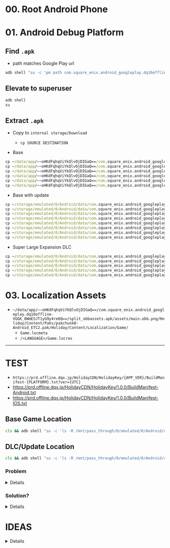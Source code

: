 # 00. Root Android Phone

# 01. Android Debug Platform

## Find `.apk`

- path matches Google Play url

```cmd
adb shell "su -c 'pm path com.square_enix.android_googleplay.dq10offline'"
```

## Elevate to superuser

```cmd
adb shell
su
```

## Extract `.apk`

- Copy to `internal storage/Download`
  - `cp SOURCE DESTINATION`

- Base

```cmd
cp ~/data/app/~~oHKdFqhqViYkQlvOjDIGaQ==/com.square_enix.android_googleplay.dq10offline-VGGK_8WmESJT1yG9y4re6Q==/base.apk ~/data/app/~~oHKdFqhqViYkQlvOjDIGaQ==/com.square_enix.android_googleplay.dq10offline-VGGK_8WmESJT1yG9y4re6Q==/
cp ~/data/app/~~oHKdFqhqViYkQlvOjDIGaQ==/com.square_enix.android_googleplay.dq10offline-VGGK_8WmESJT1yG9y4re6Q==/split_config.arm64_v8a.apk ~/data/app/~~oHKdFqhqViYkQlvOjDIGaQ==/com.square_enix.android_googleplay.dq10offline-VGGK_8WmESJT1yG9y4re6Q==/
cp ~/data/app/~~oHKdFqhqViYkQlvOjDIGaQ==/com.square_enix.android_googleplay.dq10offline-VGGK_8WmESJT1yG9y4re6Q==/split_config.en.apk ~/data/app/~~oHKdFqhqViYkQlvOjDIGaQ==/com.square_enix.android_googleplay.dq10offline-VGGK_8WmESJT1yG9y4re6Q==/
cp ~/data/app/~~oHKdFqhqViYkQlvOjDIGaQ==/com.square_enix.android_googleplay.dq10offline-VGGK_8WmESJT1yG9y4re6Q==/split_config.ja.apk ~/data/app/~~oHKdFqhqViYkQlvOjDIGaQ==/com.square_enix.android_googleplay.dq10offline-VGGK_8WmESJT1yG9y4re6Q==/
cp ~/data/app/~~oHKdFqhqViYkQlvOjDIGaQ==/com.square_enix.android_googleplay.dq10offline-VGGK_8WmESJT1yG9y4re6Q==/split_config.xxhdpi.apk ~/data/app/~~oHKdFqhqViYkQlvOjDIGaQ==/com.square_enix.android_googleplay.dq10offline-VGGK_8WmESJT1yG9y4re6Q==/
cp ~/data/app/~~oHKdFqhqViYkQlvOjDIGaQ==/com.square_enix.android_googleplay.dq10offline-VGGK_8WmESJT1yG9y4re6Q==/split_obbassets.apk ~/data/app/~~oHKdFqhqViYkQlvOjDIGaQ==/com.square_enix.android_googleplay.dq10offline-VGGK_8WmESJT1yG9y4re6Q==/
```

- Base with update

```cmd
cp ~/storage/emulated/0/Android/data/com.square_enix.android_googleplay.dq10offline/files/PakCache/CachedBuildManifest.txt ~/storage/emulated/0/Download/storage/emulated/0/Android/data/com.square_enix.android_googleplay.dq10offline/files/PakCache/
cp ~/storage/emulated/0/Android/data/com.square_enix.android_googleplay.dq10offline/files/PakCache/LocalManifest.txt ~/storage/emulated/0/Download/storage/emulated/0/Android/data/com.square_enix.android_googleplay.dq10offline/files/PakCache/
cp ~/storage/emulated/0/Android/data/com.square_enix.android_googleplay.dq10offline/files/PakCache/pakchunk2-Android_ETC2.pak ~/storage/emulated/0/Download/storage/emulated/0/Android/data/com.square_enix.android_googleplay.dq10offline/files/PakCache/
cp ~/storage/emulated/0/Android/data/com.square_enix.android_googleplay.dq10offline/files/PakCache/pakchunk3-Android_ETC2.pak ~/storage/emulated/0/Download/storage/emulated/0/Android/data/com.square_enix.android_googleplay.dq10offline/files/PakCache/
cp ~/storage/emulated/0/Android/data/com.square_enix.android_googleplay.dq10offline/files/PakCache/pakchunk4-Android_ETC2.pak ~/storage/emulated/0/Download/storage/emulated/0/Android/data/com.square_enix.android_googleplay.dq10offline/files/PakCache/
cp ~/storage/emulated/0/Android/data/com.square_enix.android_googleplay.dq10offline/files/PakCache/pakchunk5-Android_ETC2.pak ~/storage/emulated/0/Download/storage/emulated/0/Android/data/com.square_enix.android_googleplay.dq10offline/files/PakCache/
cp ~/storage/emulated/0/Android/data/com.square_enix.android_googleplay.dq10offline/files/PakCache/pakchunk6-Android_ETC2.pak ~/storage/emulated/0/Download/storage/emulated/0/Android/data/com.square_enix.android_googleplay.dq10offline/files/PakCache/
cp ~/storage/emulated/0/Android/data/com.square_enix.android_googleplay.dq10offline/files/PakCache/pakchunk7-Android_ETC2.pak ~/storage/emulated/0/Download/storage/emulated/0/Android/data/com.square_enix.android_googleplay.dq10offline/files/PakCache/
```

- Super Large Expansion DLC

```cmd
cp ~/storage/emulated/0/Android/data/com.square_enix.android_googleplay.dq10offline/files/PakCache/CachedBuildManifest.txt ~/storage/emulated/0/Download/storage/emulated/0/Android/data/com.square_enix.android_googleplay.dq10offline/files/PakCache/
cp ~/storage/emulated/0/Android/data/com.square_enix.android_googleplay.dq10offline/files/PakCache/LocalManifest.txt ~/storage/emulated/0/Download/storage/emulated/0/Android/data/com.square_enix.android_googleplay.dq10offline/files/PakCache/
cp ~/storage/emulated/0/Android/data/com.square_enix.android_googleplay.dq10offline/files/PakCache/pakchunk11-Android_ETC2.pak ~/storage/emulated/0/Download/storage/emulated/0/Android/data/com.square_enix.android_googleplay.dq10offline/files/PakCache/
cp ~/storage/emulated/0/Android/data/com.square_enix.android_googleplay.dq10offline/files/PakCache/pakchunk12-Android_ETC2.pak ~/storage/emulated/0/Download/storage/emulated/0/Android/data/com.square_enix.android_googleplay.dq10offline/files/PakCache/
cp ~/storage/emulated/0/Android/data/com.square_enix.android_googleplay.dq10offline/files/PakCache/pakchunk13-Android_ETC2.pak ~/storage/emulated/0/Download/storage/emulated/0/Android/data/com.square_enix.android_googleplay.dq10offline/files/PakCache/
```

# 03. Localization Assets

- `~/data/app/~~oHKdFqhqViYkQlvOjDIGaQ==/com.square_enix.android_googleplay.dq10offline-VGGK_8WmESJT1yG9y4re6Q==/split_obbassets.apk/assets/main.obb.png/Holiday/Content/Paks/pakchunk0-Android_ETC2.pak/Holiday/Content/Localization/Game/`
  - `Game.locmeta`
  - `/<LANGUAGE>/Game.locres`

---

# TEST

- `https://prd.offline.dqx.jp/HolidayCDN/HolidayKey/{APP_VER}/BuildManifest-{PLATFORM}.txt?ver={UTC}`
- https://prd.offline.dqx.jp/HolidayCDN/HolidayKey/1.0.0/BuildManifest-Android.txt
- https://prd.offline.dqx.jp/HolidayCDN/HolidayKey/1.0.0/BuildManifest-IOS.txt

<!--
```cmd
cls && adb shell "su -c ''"
```
-->

## Base Game Location

```cmd
cls && adb shell "su -c 'ls -R /mnt/pass_through/0/emulated/0/Android/data/com.square_enix.android_googleplay.dq10offline/'"
```

## DLC/Update Location
```cmd
cls && adb shell "su -c 'ls -R /mnt/pass_through/0/emulated/0/Android/data/com.square_enix.android_googleplay.dq10offline/files/PakCache'"
```

### Problem

<details>

> Just before the title screen, the game sends a GET request to 
> `https://prd.offline.dqx.jp/HolidayCDN/HolidayKey/1.1.1/BuildManifest-Android.txt`, which contains:
> ```txt
> $NUM_ENTRIES = 9 
> $BUILD_ID = HolidayKey
> pakchunk2-Android_ETC2.pak    1424691663    v682    2    /Android_ETC2/pakchunk2-Android_ETC2.pak
> pakchunk3-Android_ETC2.pak    1485849057    v682    3    /Android_ETC2/pakchunk3-Android_ETC2.pak
> pakchunk4-Android_ETC2.pak    1134432174    v682    4    /Android_ETC2/pakchunk4-Android_ETC2.pak
> pakchunk5-Android_ETC2.pak    1501038951    v682    5    /Android_ETC2/pakchunk5-Android_ETC2.pak
> pakchunk6-Android_ETC2.pak    1358313090    v682    6    /Android_ETC2/pakchunk6-Android_ETC2.pak
> pakchunk7-Android_ETC2.pak    1267608774    v682    7    /Android_ETC2/pakchunk7-Android_ETC2.pak
> pakchunk11-Android_ETC2.pak    1822031753    v682    11    /Android_ETC2/pakchunk11-Android_ETC2.pak
> pakchunk12-Android_ETC2.pak    1554125613    v682    12    /Android_ETC2/pakchunk12-Android_ETC2.pak
> pakchunk13-Android_ETC2.pak    1340775223    v682    13    /Android_ETC2/pakchunk13-Android_ETC2.pak
> ```
> aka the `CachedBuildManifest.txt` file
> - then `CachedBuildManifest.txt` & `LocalManifest.txt` are overwritten to their defaults
> - Unexpected files (e.g., `pakchunk0-Android_ETC2_{LANGUAGE}_Dialogue_Latest_P.pak` ) are renamed to not interfere with files
> 
> The GET request goes to the same URL listed in
> `/data/app/*/com.square_enix.android_googleplay.dq10offline-*==/split_obbassets.apk/assets/main.obb.png/Holiday/Content/Paks/pakchunk0-Android_ETC2.pak/Holiday/Config/DefaultGame.ini`
> ```ini
> [/Script/Plugins.ChunkDownloader HolidayLive]
> +CdnBaseUrls="https://prd.offline.dqx.jp/HolidayCDN/HolidayKey"
> DispDownload=True
> DispFileDelete=True
> DispDLCDownload=True
> PartialDownloadSizeGB=0.03
> RetryCnt=3
> NumDownloads=1
> DownloadLog=1
> FastChunkIds=1
> ChunkIds=2,3,4,5,6,7
> DLC2ndItemIdAndroid="com_square_enix_gp_dq10offline_dlc_001_afn"
> DLC2ndItemIdIOS="com_square_enix_dq10offline_dlc_001_afn"
> DLC2ndChunkIds=11,12,13
> ShuffleChunkId=True
> DebugPurchaceGet=False
> DebugPurchaseRestore=False
> DebugPurchaseBuy=False
> ```

</details>

### Solution?

<details>

> #### Apktool
> - Prerequisites
>   - Apktool.jar https://bitbucket.org/iBotPeaches/apktool/downloads
>   - Apktool.bat https://raw.githubusercontent.com/iBotPeaches/Apktool/master/scripts/windows/apktool.bat
> - Decode `/data/app/*/com.square_enix.android_googleplay.dq10offline-*==/split_obbassets.apk`
>   - `apktool decode --output "{OUTPUT_DIR}" "...\split_obbassets.apk"`
>   - `apktool decode --output "...\split_obbassets.apk.Apktool" "...\split_obbassets.apk"`
> - Modify `...\split_obbassets.apk.Apktool\assets\main.obb.png\Holiday\Content\Paks\` to pass verification & renaming/rewriting of modded files
>   - Add `pakchunk0-Android_ETC2_CdnBaseUrlsTest_P.pak`
>     - Containing: `../../../Holiday/Config/DefaultGame.ini`
>     ```ini
>     [/Script/Plugins.ChunkDownloader HolidayLive]
>     +CdnBaseUrls="http://localhost:3000/HolidayCDN/HolidayKey"
>     ```
> - Build `/data/app/*/com.square_enix.android_googleplay.dq10offline-*==/split_obbassets.apk`
>   - `apktool build --output "...\split_obbassets.apk" "{OUTPUT_DIR}"`
> 
> #### adb
> - Push new `split_obbassets.apk` to phone
>   - `adb push .../split_obbassets.apk /sdcard/Download/com.square_enix.android_googleplay.dq10offline/split_obbassets.apk`
> - Copy new `split_obbassets.apk` to `com.square_enix.android_googleplay.dq10offline`'s path
>   - Find filepaths
>     - `cls && adb shell "su -c 'pm path com.square_enix.android_googleplay.dq10offline'"`
>   - `adb shell "su -c 'cp /sdcard/Download/com.square_enix.android_googleplay.dq10offline/split_obbassets.apk /data/app/*/com.square_enix.android_googleplay.dq10offline-*==/'"`
>   - Verify `split_obbassets.apk` has been updated
>     - `adb shell "su -c 'ls -lR /data/app/*/com.square_enix.android_googleplay.dq10offline-*==/'"`
>     ```bash
>     /data/app/*/com.square_enix.android_googleplay.dq10offline-*==:
>     total 1756074
>     -rw-r----- 1 system system        143 2025-09-06 12:23 app.metadata
>     -rw-r--r-- 1 system system   13838421 2025-09-06 12:21 base.apk
>     -rw------- 1 system system         92 2025-09-06 12:23 base.digests
>     -rw-r--r-- 1 system system     115008 2025-09-06 12:21 base.dm
>     drwxr-xr-x 3 system system       3452 2025-09-06 12:23 lib
>     drwxr-x--x 3 system system       3452 2025-09-06 12:23 oat
>     -rw-r--r-- 1 system system  211161811 2025-09-06 12:22 split_config.arm64_v8a.apk
>     -rw-r--r-- 1 system system      29081 2025-09-06 12:21 split_config.en.apk
>     -rw-r--r-- 1 system system      16793 2025-09-06 12:21 split_config.ja.apk
>     -rw-r--r-- 1 system system      80779 2025-09-06 12:21 split_config.xxhdpi.apk
>     -rw-r--r-- 1 system system 1571176152 2025-09-24 18:37 split_obbassets.apk # Different filesize & date
>     ```
>
> - `cls && adb shell "su -c 'cp /sdcard/Download/com.square_enix.android_googleplay.dq10offline/copy/* storage/emulated/0/Android/data/com.square_enix.android_googleplay.dq10offline/files/PakCache/ && ls -lR storage/emulated/0/Android/data/com.square_enix.android_googleplay.dq10offline/files/PakCache/'"`
>   - CachedBuildManifest.txt
>   - LocalBuildManifest.txt
>   - pakchunk0-Android_ETC2_{LANGUAGE}_Dialogue_Latest_P.pak
>   ```bash
>   total 12639780
>   -rw------- 1 u0_a268 ext_data_rw        949 2025-09-24 23:28 CachedBuildManifest.txt # Different filesize & date
>   -rw-rw---- 1 root    ext_data_rw        569 2025-09-24 23:28 LocalBuildManifest.txt # Different filesize & date
>   -rw-rw---- 1 root    ext_data_rw   41512220 2025-09-24 23:28 pakchunk0-Android_ETC2_{LANGUAGE}_Dialogue_Latest_P.pak # Different filesize & date
>   -rw------- 1 u0_a268 ext_data_rw 1822031753 2025-09-08 17:19 pakchunk11-Android_ETC2.pak
>   -rw------- 1 u0_a268 ext_data_rw 1554125613 2025-09-08 17:21 pakchunk12-Android_ETC2.pak
>   -rw------- 1 u0_a268 ext_data_rw 1340775223 2025-09-08 17:23 pakchunk13-Android_ETC2.pak
>   -rw------- 1 u0_a268 ext_data_rw 1424691663 2025-09-08 16:34 pakchunk2-Android_ETC2.pak
>   -rw------- 1 u0_a268 ext_data_rw 1485849057 2025-09-08 16:36 pakchunk3-Android_ETC2.pak
>   -rw------- 1 u0_a268 ext_data_rw 1134432174 2025-09-08 16:38 pakchunk4-Android_ETC2.pak
>   -rw------- 1 u0_a268 ext_data_rw 1501038951 2025-09-08 16:40 pakchunk5-Android_ETC2.pak
>   -rw------- 1 u0_a268 ext_data_rw 1358313090 2025-09-08 16:41 pakchunk6-Android_ETC2.pak
>   -rw------- 1 u0_a268 ext_data_rw 1267608774 2025-09-08 16:43 pakchunk7-Android_ETC2.pak
>   ```
>
> - Combine `http://localhost:{PORT}` for PC and Smartphone
>   - `adb.exe reverse tcp:{PORT} tcp:{PORT}`
>   - `adb.exe reverse tcp:3000 tcp:3000`
>     - node.js
>       - `cls && node express-demo\index.js`
>
> #### Reqable
> - Prerequisites
> - `SSL Enabled`
> - `System Proxy Enabled`
> - `Rewrite Enabled`
>    |Name|URL|Action|
>    |:--|:--|:--|
>    |Redirect URL|https://prd.offline.dqx.jp/HolidayCDN/HolidayKey/\*|http://localhost:3000/HolidayCDN/HolidayKey/\*|
>
> <!-- - Modify `/data/app/*/com.square_enix.android_googleplay.dq10offline-*==/split_obbassets.apk/assets/main.obb.png/Holiday/Content/Paks/pakchunk0-Android_ETC2.pak/Holiday/Config/DefaultGame.ini` -->
> <!--   - To pass renaming/rewriting of modded files -->
>
> Redirect the GET request to
> ```ini
> [/Script/Plugins.ChunkDownloader HolidayLive]
> +CdnBaseUrls="http://localhost:3000/HolidayCDN/HolidayKey"
> ```
> OR
> ```ini
> [/Script/Plugins.ChunkDownloader HolidayLive]
> +CdnBaseUrls="https://{SOMEWHERE_ELSE}/HolidayCDN/HolidayKey"
> ```
> 
> - `adb shell "su -c 'cp /sdcard/Download/com.square_enix.android_googleplay.dq10offline/split_obbassets.apk /data/app/*/com.square_enix.android_googleplay.dq10offline-*==/split_obbassets.apk'"`
> 
> - `adb shell "su -c 'cp /sdcard/Download/com.square_enix.android_googleplay.dq10offline/CachedBuildManifest.txt storage/emulated/0/Android/data/com.square_enix.android_googleplay.dq10offline/files/PakCache/'"`
> 
> ```txt
> $NUM_ENTRIES = 10
> $BUILD_ID = HolidayKey
> pakchunk0-Android_ETC2_{LANGUAGE}_Dialogue_Latest_P.pak   {FILESIZE_IN_BYTES}      v682    0       /Android_ETC2/pakchunk0-Android_ETC2_{LANGUAGE}_Dialogue_Latest_P.pak
> pakchunk2-Android_ETC2.pak      1424691663      v682    2       /Android_ETC2/pakchunk2-Android_ETC2.pak
> pakchunk3-Android_ETC2.pak      1485849057      v682    3       /Android_ETC2/pakchunk3-Android_ETC2.pak
> pakchunk4-Android_ETC2.pak      1134432174      v682    4       /Android_ETC2/pakchunk4-Android_ETC2.pak
> pakchunk5-Android_ETC2.pak      1501038951      v682    5       /Android_ETC2/pakchunk5-Android_ETC2.pak
> pakchunk6-Android_ETC2.pak      1358313090      v682    6       /Android_ETC2/pakchunk6-Android_ETC2.pak
> pakchunk7-Android_ETC2.pak      1267608774      v682    7       /Android_ETC2/pakchunk7-Android_ETC2.pak
> pakchunk11-Android_ETC2.pak     1822031753      v682    11      /Android_ETC2/pakchunk11-Android_ETC2.pak
> pakchunk12-Android_ETC2.pak     1554125613      v682    12      /Android_ETC2/pakchunk12-Android_ETC2.pak
> pakchunk13-Android_ETC2.pak     1340775223      v682    13      /Android_ETC2/pakchunk13-Android_ETC2.pak
> ```
> 
> - `adb shell "su -c 'cp /sdcard/Download/com.square_enix.android_googleplay.dq10offline/LocalBuildManifest.txt storage/emulated/0/Android/data/com.square_enix.android_googleplay.dq10offline/files/PakCache/'"`
> 
> ```txt
> $NUM_ENTRIES = 10
> pakchunk0-Android_ETC2_{LANGUAGE}_Dialogue_Latest_P.pak   {FILESIZE_IN_BYTES}      v682    -1      /
> pakchunk2-Android_ETC2.pak      1424691663      v682    -1      /
> pakchunk3-Android_ETC2.pak      1485849057      v682    -1      /
> pakchunk4-Android_ETC2.pak      1134432174      v682    -1      /
> pakchunk5-Android_ETC2.pak      1501038951      v682    -1      /
> pakchunk6-Android_ETC2.pak      1358313090      v682    -1      /
> pakchunk7-Android_ETC2.pak      1267608774      v682    -1      /
> pakchunk11-Android_ETC2.pak     1822031753      v682    -1      /
> pakchunk12-Android_ETC2.pak     1554125613      v682    -1      /
> pakchunk13-Android_ETC2.pak     1340775223      v682    -1      /
> ```
> 

</details>

# IDEAS

<details>

> - Patch game via CDN verification
>   - Check `.cpp` files for `FChunkDownloader::GetChecked()`
>   - [Rafasloth - GitHub/YouTube Series](https://github.com/rafasloth/Chunks)
> 
> - Create response file of original `.../split_obbassets.apk/assets/main.obb.png/Holiday/Content/Paks/pakchunk0-Android_ETC2.pak`
>   - Takes hours
> ```cmd
> cls && FOR /F "usebackq delims=" %F IN (`dir /a-d /b /ogn /s`) DO @ECHO "%F" "../../../%F" >> "S:\Consoles\Google Android\ROMs\com.square_enix.android_googleplay.dq10offline\1.1.1\data\app\com.square_enix.android_googleplay.dq10offline-raJ9EQoF4SZnlRmJqMHmEg==\! KwK\responseFile_forloop.txt"
> ```

</details>

